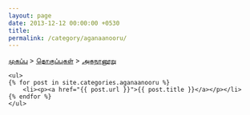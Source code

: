 ```yaml
---
layout: page
date: 2013-12-12 00:00:00 +0530
title: 
permalink: /category/aganaanooru/
---
```


<div>
    <a href="{{ site.url }}">முகப்பு</a>&nbsp;&gt;&nbsp;<a href="{{ site.url }}/categories">தொகுப்புகள்</a>&nbsp;&gt;&nbsp;<a href="{{ site.url }}/category/aganaanooru/">அகநானூறு</a>
  	
	<ul>
    {% for post in site.categories.aganaanooru %}
		<li><p><a href="{{ post.url }}">{{ post.title }}</a></p></li>
    {% endfor %}
	</ul>
</div>
